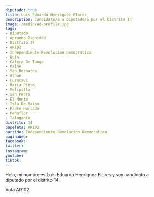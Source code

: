 ```yaml
---
diputado: true
title: Luis Eduardo Henriquez Flores
description: Candidato/a a Diputado/a por el Distrito 14
image: /media/ad-profile.jpg
tags:
- Diputado
- Apruebo Dignidad
- Distrito 14
- AR102
- Independiente Revolucion Democratica
- Buin
- Calera De Tango
- Paine
- San Bernardo
- Alhue
- Curacavi
- Maria Pinto
- Melipilla
- San Pedro
- El Monte
- Isla De Maipo
- Padre Hurtado
- Peñaflor
- Talagante
distrito: 14
papeleta: AR102
partido: Independiente Revolucion Democratica
paginaWeb:
facebook:
twitter:
instagram:
youtube:
tiktok:
---
```

Hola, mi nombre es Luis Eduardo Henriquez Flores y soy candidato a diputado por el distrito 14.

Vota AR102.
